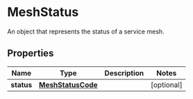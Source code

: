 

# MeshStatus

An object that represents the status of a service mesh.

## Properties

| Name | Type | Description | Notes |
|------------ | ------------- | ------------- | -------------|
|**status** | [**MeshStatusCode**](MeshStatusCode.md) |  |  [optional] |




